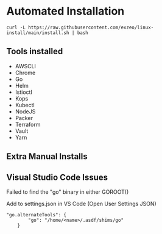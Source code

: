 # Automated Installation

```
curl -L https://raw.githubusercontent.com/exzeo/linux-install/main/install.sh | bash
```

## Tools installed
* AWSCLI
* Chrome
* Go
* Helm
* Istioctl
* Kops
* Kubectl
* NodeJS
* Packer
* Terraform
* Vault
* Yarn


## Extra Manual Installs

## Visual Studio Code Issues
Failed to find the "go" binary in either GOROOT()

Add to settings.json in VS Code (Open User Settings JSON)
```
"go.alternateTools": {
        "go": "/home/<name>/.asdf/shims/go"
    }
```